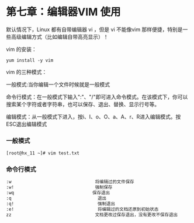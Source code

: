 # 第七章：编辑器VIM 使用

默认情况下，Linux 都有自带编辑器 vi ，但是 vi 不能像vim 那样便捷，特别是一些高级编辑方式（比如编辑自带高亮显示）！

vim 的安装：

```text
yum install -y vim
```

vim 的三种模式：

一般模式:当你编辑一个文件时候就是一般模式

命令行模式：在一般模式下输入":"、"/"即可进入命令模式。在该模式下，你可以搜索某个字符或者字符串，也可以保存、退出、替换、显示行号等。

编辑模式：从一般模式下进入，按i、I、o、O、a、A、r、R进入编辑模式。按ESC退出编辑模式

### 一般模式

```bash
[root@hx_11 ~]# vim test.txt

```

### 命令行模式

```bash
:w                                将编辑过的文件保存
:w!                               强制保存
:wq                              保存退出
:q                                 退出
:q!                                强制退出
:e!                                将编辑过的文档还原到初始状态
zz                                文档更改过保存退出，没有更改不保存退出

```

